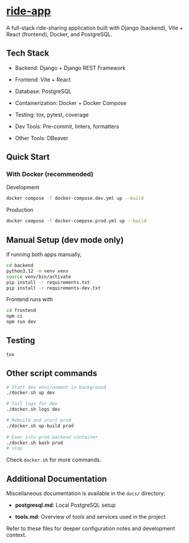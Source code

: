 # [ride-app](https://github.com/devvienxyz/ride-app)

A full-stack ride-sharing application built with Django (backend), Vite + React (frontend), Docker, and PostgreSQL.

## Tech Stack

- Backend: Django + Django REST Framework

- Frontend: Vite + React

- Database: PostgreSQL

- Containerization: Docker + Docker Compose

- Testing: tox, pytest, coverage

- Dev Tools: Pre-commit, linters, formatters

- Other Tools: DBeaver

## Quick Start

### With Docker (recommended)

Development

```bash
docker compose -f docker-compose.dev.yml up --build
```

Production

```bash
docker compose -f docker-compose.prod.yml up --build
```

## Manual Setup (dev mode only)

If running both apps manually,

```bash
cd backend
python3.12 -m venv venv
source venv/bin/activate
pip install -r requirements.txt
pip install -r requirements-dev.txt
```

Frontend runs with

```bash
cd frontend
npm ci
npm run dev
```

## Testing

```bash
tox
```

## Other script commands

```bash
# Start dev environment in background
./docker.sh up dev

# Tail logs for dev
./docker.sh logs dev

# Rebuild and start prod
./docker.sh up-build prod
 
# Exec into prod backend container
./docker.sh bash prod 
# stop 
```

Check `docker.sh` for more commands.

## Additional Documentation

Miscellaneous documentation is available in the `docs/` directory:

- **postgresql.md**: Local PostgreSQL setup

- **tools.md**: Overview of tools and services used in the project

Refer to these files for deeper configuration notes and development context.
